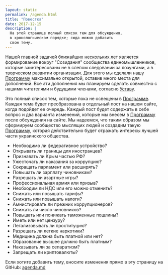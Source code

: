 ```yaml
---
layout: static
permalink: /agenda.html
title: "Повестка"
date: 2017-12-15
description: |
  На этой странице полный список тем для обсуждения,
  в хронологическом порядке; сюда можно добавить
  свою тему.
---
```


Нашей главной задачей ближайших нескольких лет является формирование
вокруг "Созидания" сообщества единомышленников, которые заинтересованы
не в слепом следовании за лозунгами, а в творческом развитии организации.
Для этого мы сделали нашу [Программу](/program.html) максимально открытой, оставив
много места для дополнений. Все эти дополнения мы планируем сделать совместно
с нашими читателями и будущими членами, согласно [Уставу](/bylaws.html).

Это полный список тем, которые пока не освещены в [Программе](/program.html).
Каждая тема будет преобразована в отдельный пост на нашем сайте,
когда подойдет ее очередь. Каждый пост будет содержать в себе вопрос и два
варианта изменений, которые мы внесем в [Программу](/program.html) после
обсуждения на сайте. Мы надеемся, что таким образом мы сформируем сообщество
мыслящих людей и создадим такую [Программу](/program.html), которая действительно
будет отражать интересы лучшей части украинского общества.

  * Необходимо ли федеративное устройство?
  * Открывать ли границы для иностранцев?
  * Признавать ли Крым частью РФ?
  * Ужесточать ли наказания за коррупцию?
  * Сокращать парламент или расширять?
  * Повышать ли зарплату чиновникам?
  * Разрешать ли азартные игры?
  * Профессиональная армия или призыв?
  * Необходим ли НДС или его можно отменить?
  * Снижать или повышать тарифы?
  * Снижать или повышать налоги?
  * Амнистировать ли прежних коррупционеров?
  * Снижать ли число чиновников?
  * Повышать или понижать таможенные пошлины?
  * Иметь или нет цензуру?
  * Легализовывать ли проституцию?
  * Разрешать ли легкие наркотики?
  * Медицина должна быть платной или нет?
  * Образование высшее должно быть платным?
  * Наказывать ли за сепаратизм?
  * Запрещать ли криптовалюты?

Если хотите добавить тему,
вносите изменения прямо в эту страницу на GitHub:
[agenda.md](https://github.com/yegor256/sozidanie.github.io/edit/master/static/agenda.md)
